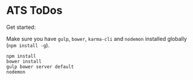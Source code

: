 # ATS ToDos

Get started:

Make sure you have `gulp`, `bower`, `karma-cli` and `nodemon` installed globally (`npm install -g`).

```
npm install
bower install
gulp bower server default
nodemon
```